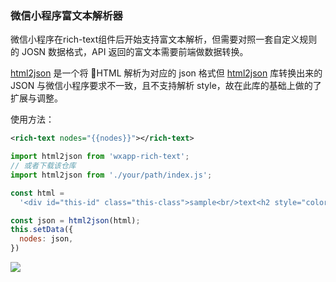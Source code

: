 ### 微信小程序富文本解析器

微信小程序在rich-text组件后开始支持富文本解析，但需要对照一套自定义规则的 JOSN 数据格式，API 返回的富文本需要前端做数据转换。

[html2json](https://github.com/Jxck/html2json) 是一个将 HTML 解析为对应的 json 格式但 [html2json](https://github.com/Jxck/html2json) 库转换出来的 JSON 与微信小程序要求不一致，且不支持解析 style，故在此库的基础上做的了扩展与调整。

使用方法：

```xml
<rich-text nodes="{{nodes}}"></rich-text>
```

```js
import html2json from 'wxapp-rich-text';
// 或者下载该仓库
import html2json from './your/path/index.js';

const html =
  '<div id="this-id" class="this-class">sample<br/>text<h2 style="color: red;font-size:48rpx;">sample text</h2></div>';

const json = html2json(html);
this.setData({
  nodes: json,
})
```

![](https://raw.githubusercontent.com/treadpit/wxapp-rich-text/master/screentshot/test.png)